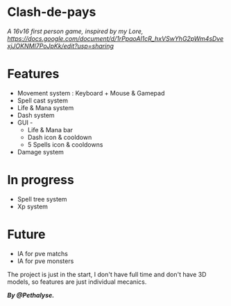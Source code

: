 # Clash-de-pays
*A 16v16 first person game, inspired by my Lore, https://docs.google.com/document/d/1rPpaoAl1cR_hxVSwYhG2pWm4sDvexjJOKNMI7PoJpKk/edit?usp=sharing*

# Features

* Movement system : Keyboard + Mouse & Gamepad
* Spell cast system
* Life & Mana system
* Dash system
* GUI -
  * Life & Mana bar
  * Dash icon & cooldown
  * 5 Spells icon & cooldowns
* Damage system

# In progress

* Spell tree system
* Xp system

# Future

* IA for pve matchs
* IA for pve monsters

The project is just in the start, I don't have full time and don't have 3D models, so features are just individual mecanics.

*__By @Pethalyse.__*
